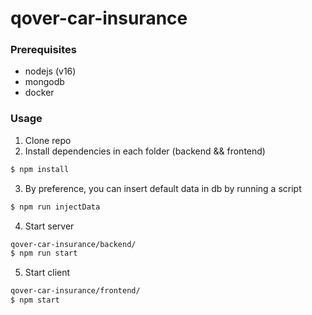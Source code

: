 # qover-car-insurance

### Prerequisites
- nodejs (v16)
- mongodb
- docker

### Usage

1. Clone repo  
2. Install dependencies in each folder (backend && frontend)
```sh
$ npm install
```
3. By preference, you can insert default data in db by running a script
```sh
$ npm run injectData
```
4. Start server
```sh
qover-car-insurance/backend/
$ npm run start
```
5. Start client
```sh
qover-car-insurance/frontend/
$ npm start
```
